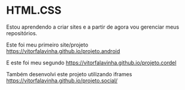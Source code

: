 # HTML.CSS

Estou aprendendo a criar sites e a partir de agora vou gerenciar meus repositórios. 

Este foi meu primeiro site/projeto https://vitorfalavinha.github.io/projeto.android

E este foi meu segundo https://vitorfalavinha.github.io/projeto.cordel

Também desenvolvi este projeto utilizando iframes https://vitorfalavinha.github.io/projeto.social/



